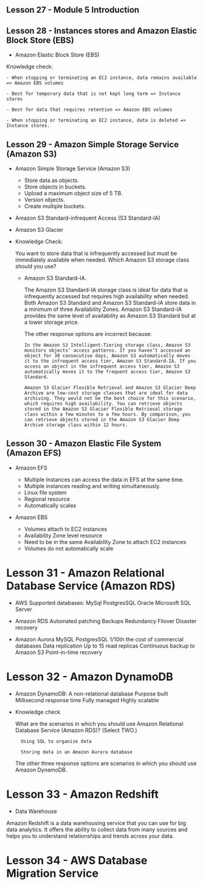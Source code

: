## Lesson 27 - Module 5 Introduction

## Lesson 28 - Instances stores and Amazon Elastic Block Store (EBS)

- Amazon Elastic Block Store (EBS)

Knowledge check:

    - When stopping or terminating an EC2 instance, data remains available => Amazon EBS volumes

    - Best for temporary data that is not kept long term => Instance stores

    - Best for data that requires retention => Amazon EBS volumes

    - When stopping or terminating an EC2 instance, data is deleted => Instance stores.

## Lesson 29 - Amazon Simple Storage Service (Amazon S3)

- Amazon Simple Storage Service (Amazon S3)

  - Store data as objects.
  - Store objects in buckets.
  - Upload a maximum object size of 5 TB.
  - Version objects.
  - Create multiple buckets.

- Amazon S3 Standard-infrequent Access (S3 Standard-IA)

- Amazon S3 Glacier

- Knowledge Check:

  You want to store data that is infrequently accessed but must be immediately available when needed. Which Amazon S3 storage class should you use?

  - Amazon S3 Standard-IA.

    The Amazon S3 Standard-IA storage class is ideal for data that is infrequently accessed but requires high availability when needed. Both Amazon S3 Standard and Amazon S3 Standard-IA store data in a minimum of three Availability Zones. Amazon S3 Standard-IA provides the same level of availability as Amazon S3 Standard but at a lower storage price.

    The other response options are incorrect because:

        In the Amazon S3 Intelligent-Tiering storage class, Amazon S3 monitors objects’ access patterns. If you haven’t accessed an object for 30 consecutive days, Amazon S3 automatically moves it to the infrequent access tier, Amazon S3 Standard-IA. If you access an object in the infrequent access tier, Amazon S3 automatically moves it to the frequent access tier, Amazon S3 Standard.

        Amazon S3 Glacier Flexible Retrieval and Amazon S3 Glacier Deep Archive are low-cost storage classes that are ideal for data archiving. They would not be the best choice for this scenario, which requires high availability. You can retrieve objects stored in the Amazon S3 Glacier Flexible Retrieval storage class within a few minutes to a few hours. By comparison, you can retrieve objects stored in the Amazon S3 Glacier Deep Archive storage class within 12 hours.

## Lesson 30 - Amazon Elastic File System (Amazon EFS)

- Amazon EFS

  - Multiple Instances can access the data in EFS at the same time.
  - Multiple instances reading and writing simultaneously.
  - Linux file system
  - Regional resource
  - Automatically scales

- Amazon EBS

  - Volumes attach to EC2 instances
  - Availability Zone level resource
  - Need to be in the same Availability Zone to attach EC2 instances
  - Volumes do not automatically scale

# Lesson 31 - Amazon Relational Database Service (Amazon RDS)

- AWS Supported databases:
  MySql
  PostgresSQL
  Oracle
  Microsoft SQL Server

- Amazon RDS
  Automated patching
  Backups
  Redundancy
  Filover
  Disaster recovery

- Amazon Aurora
  MySQL
  PostgresSQL
  1/10th the cost of commercial databases
  Data replication
  Up to 15 read replicas
  Continuous backup to Amazon S3
  Point-in-time recovery

# Lesson 32 - Amazon DynamoDB

- Amazon DynamoDB:
  A non-relational database
  Purpose built
  Millisecond response time
  Fully managed
  Highly scalable

- Knowledge check

  What are the scenarios in which you should use Amazon Relational Database Service (Amazon RDS)? (Select TWO.)

        Using SQL to organize data

        Storing data in an Amazon Aurora database

  The other three response options are scenarios in which you should use Amazon DynamoDB.

# Lesson 33 - Amazon Redshift

- Data Warehouse

Amazon Redshift is a data warehousing service that you can use for big data analytics. It offers the ability to collect data from many sources and helps you to understand relationships and trends across your data.

# Lesson 34 - AWS Database Migration Service
